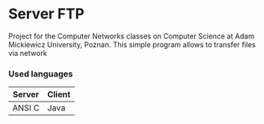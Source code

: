 # Server FTP
Project for the Computer Networks classes on Computer Science at Adam Mickiewicz University, Poznan. 
This simple program allows to transfer files via network

### Used languages
Server | Client
------------ | -------------
ANSI C | Java
